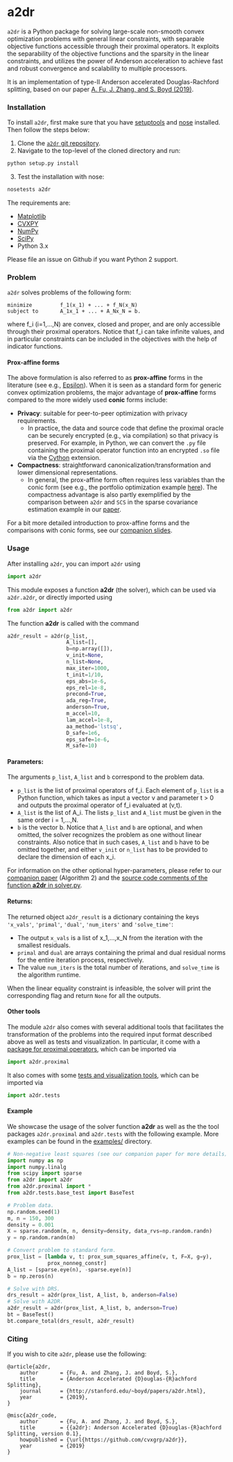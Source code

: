 # a2dr

`a2dr` is a Python package for solving large-scale non-smooth convex optimization problems with general linear constraints, with separable objective functions accessible through their proximal operators. It exploits the separability of the objective functions and the sparsity in the linear constraints, and utilizes the power of Anderson acceleration to achieve fast and robust convergence and scalability to multiple processors.

It is an implementation of type-II Anderson accelerated Douglas-Rachford splitting, based on our paper [A. Fu, J. Zhang, and S. Boyd (2019)](http://www.stanford.edu/~boyd/papers/a2dr.html).

### Installation
To install `a2dr`, first make sure that you have [setuptools](https://github.com/pypa/setuptools)
and [nose](https://nose.readthedocs.io/en/latest/) installed. Then follow the steps below:

1. Clone the [`a2dr` git repository](https://github.com/cvxgrp/a2dr).
2. Navigate to the top-level of the cloned directory and run:

```python
python setup.py install
```

3. Test the installation with nose:

```python
nosetests a2dr
```

The requirements are:
* [Matplotlib](https://github.com/matplotlib/matplotlib)
* [CVXPY](https://github.com/cvxgrp/cvxpy)
* [NumPy](https://github.com/numpy/numpy)
* [SciPy](https://github.com/scipy/scipy)
* Python 3.x

Please file an issue on Github if you want Python 2 support.

### Problem
`a2dr` solves problems of the following form:
```
minimize         f_1(x_1) + ... + f_N(x_N)
subject to       A_1x_1 + ... + A_Nx_N = b.
```
where f_i (i=1,...,N) are convex, closed and proper, and are only accessible through their proximal operators. Notice that f_i can take infinite values, and in particular constraints can be included in the objectives with the help of indicator functions.

#### Prox-affine forms
The above formulation is also referred to as **prox-affine** forms in the literature (see e.g., [Epsilon](https://arxiv.org/abs/1511.04815)). When it is seen as a standard form for generic convex optimization problems, the major advantage of **prox-affine** forms compared to the more widely used **conic** forms include:
* **Privacy**: suitable for peer-to-peer optimization with privacy requirements.
  * In practice, the data and source code that define the proximal oracle can be securely encrypted (e.g., via compilation) so that privacy is preserved. For example, in Python, we can convert the `.py` file containing the proximal operator function into an encrypted `.so` file via the [Cython](https://cython.org/) extension.
* **Compactness**: straightforward canonicalization/transformation and lower dimensional representations.
  * In general, the prox-affine form often requires less variables than the conic form (see e.g., the portfolio optimization example [here](http://web.stanford.edu/~junziz/papers/prox_affine/prox_affine.pdf)). The compactness advantage is also partly exemplified by the comparison between `a2dr` and `SCS` in the sparse covariance estimation example in our [paper](http://www.stanford.edu/~boyd/papers/a2dr.html). 

For a bit more detailed introduction to prox-affine forms and the comparisons with conic forms, see our [companion slides](http://web.stanford.edu/~junziz/papers/prox_affine/prox_affine.pdf). 

### Usage
After installing `a2dr`, you can import `a2dr` using
```python
import a2dr
```
This module exposes a function **a2dr** (the solver), which can be used via `a2dr.a2dr`, or directly imported using
```python
from a2dr import a2dr
```
The function **a2dr** is called with the command
```python
a2dr_result = a2dr(p_list,
                   A_list=[],
                   b=np.array([]),
                   v_init=None,
                   n_list=None,
                   max_iter=1000,
                   t_init=1/10,
                   eps_abs=1e-6,
                   eps_rel=1e-8,
                   precond=True,
                   ada_reg=True,
                   anderson=True,
                   m_accel=10,
                   lam_accel=1e-8,
                   aa_method='lstsq',
                   D_safe=1e6,
                   eps_safe=1e-6,
                   M_safe=10)
```

#### Parameters:
The arguments `p_list`, `A_list` and `b` correspond to the problem data.
* `p_list` is the list of proximal operators of f_i. Each element of `p_list` is a Python function,
which takes as input a vector v and parameter t > 0 and outputs the proximal operator of f_i evaluated at (v,t).
* `A_list` is the list of A_i. The lists `p_list` and `A_list` must be given in the same order i = 1,...,N.
* `b` is the vector b.
Notice that `A_list` and `b` are optional, and when omitted, the solver recognizes the problem as one without linear constraints. Also notice that in such cases, `A_list` and `b` have to be omitted together, and either `v_init` or `n_list` has to be provided to declare the dimension of each x_i.

For information on the other optional hyper-parameters, please refer to our [companion paper](http://stanford.edu/~boyd/papers/a2dr.html) (Algorithm 2) and the [source code comments of the function **a2dr** in solver.py](https://github.com/cvxgrp/a2dr/tree/master/a2dr).

#### Returns:
The returned object `a2dr_result` is a dictionary containing the keys `'x_vals'`, `'primal'`, `'dual'`, `'num_iters'` and `'solve_time'`:
* The output `x_vals` is a list of x_1,...,x_N from the iteration with the smallest residuals.
* `primal` and `dual` are arrays containing the primal and dual residual norms for the entire iteration process, respectively.
* The value `num_iters` is the total number of iterations, and `solve_time` is the algorithm runtime.

When the linear equality constraint is infeasible, the solver will print the corresponding flag and return `None` for all the outputs.

#### Other tools
The module `a2dr` also comes with several additional tools that facilitates the transformation of the problems into the required input format described above as well as tests and visualization. In particular, it come with a [package for proximal operators](a2dr/proximal/README.md), which can be imported via
```python
import a2dr.proximal
```
It also comes with some [tests and visualization tools](a2dr/tests/base_test.py), which can be imported via
```python
import a2dr.tests
```

#### Example
We showcase the usage of the solver function **a2dr** as well as the the tool packages `a2dr.proximal` and `a2dr.tests` with the following example. More examples can be found in the [examples/](examples/) directory.
```python
# Non-negative least squares (see our companion paper for more details)
import numpy as np
import numpy.linalg
from scipy import sparse
from a2dr import a2dr
from a2dr.proximal import *
from a2dr.tests.base_test import BaseTest

# Problem data.
np.random.seed(1)
m, n = 150, 300
density = 0.001
X = sparse.random(m, n, density=density, data_rvs=np.random.randn)
y = np.random.randn(m)

# Convert problem to standard form.
prox_list = [lambda v, t: prox_sum_squares_affine(v, t, F=X, g=y),
             prox_nonneg_constr]
A_list = [sparse.eye(n), -sparse.eye(n)]
b = np.zeros(n)

# Solve with DRS.
drs_result = a2dr(prox_list, A_list, b, anderson=False)
# Solve with A2DR.
a2dr_result = a2dr(prox_list, A_list, b, anderson=True)
bt = BaseTest()
bt.compare_total(drs_result, a2dr_result)

```

### Citing
If you wish to cite `a2dr`, please use the following:
```
@article{a2dr,
    author       = {Fu, A. and Zhang, J. and Boyd, S.},
    title        = {Anderson Accelerated {D}ouglas-{R}achford Splitting},
    journal      = {http://stanford.edu/~boyd/papers/a2dr.html},
    year         = {2019},
}

@misc{a2dr_code,
    author       = {Fu, A. and Zhang, J. and Boyd, S.},
    title        = {{a2dr}: Anderson Accelerated {D}ouglas-{R}achford Splitting, version 0.1},
    howpublished = {\url{https://github.com/cvxgrp/a2dr}},
    year         = {2019}
}
```
